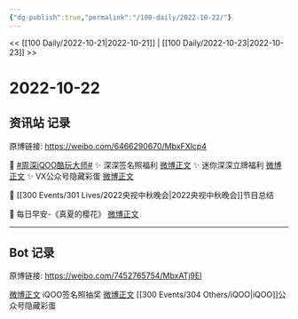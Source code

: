 ```yaml
---
{"dg-publish":true,"permalink":"/100-daily/2022-10-22/"}
---
```



<< [[100 Daily/2022-10-21\|2022-10-21]] | [[100 Daily/2022-10-23\|2022-10-23]] >>

# 2022-10-22

## 资讯站 记录

原博链接: https://weibo.com/6466290670/MbxFXlcp4

💫 [#周深iQOO酷玩大师#](https://s.weibo.com/weibo?q=%23%E5%91%A8%E6%B7%B1iQOO%E9%85%B7%E7%8E%A9%E5%A4%A7%E5%B8%88%23)
✨ 深深签名照福利 [微博正文](https://m.weibo.cn/6466290670/4827347256085182)
✨ 迷你深深立牌福利 [微博正文](https://m.weibo.cn/6466290670/4827346936272231)
✨ VX公众号隐藏彩蛋 [微博正文](https://m.weibo.cn/6466290670/4827421042541634)

💫 [[300 Events/301 Lives/2022央视中秋晚会\|2022央视中秋晚会]]节目总结 [](https://m.weibo.cn/6466290670/4827327730812566)

💫 每日早安-《真夏的樱花》 [微博正文](https://m.weibo.cn/6466290670/4827287591586460)

---
## Bot 记录

原博链接: https://weibo.com/7452765754/MbxATj9El

[微博正文](https://weibo.com/detail/4827343287486983) iQOO签名照抽奖
[微博正文](https://weibo.com/detail/4827371959746609) [[300 Events/304 Others/iQOO\|iQOO]]公众号隐藏彩蛋
